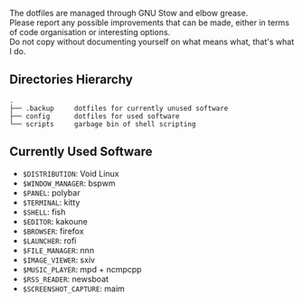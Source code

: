 The dotfiles are managed through GNU Stow and elbow grease.  
Please report any possible improvements that can be made, either in terms of code organisation or interesting options.  
Do not copy without documenting yourself on what means what, that's what I do.  

## Directories Hierarchy
```
.
├── .backup		dotfiles for currently unused software
├── config		dotfiles for used software
└── scripts		garbage bin of shell scripting
```

## Currently Used Software
* `$DISTRIBUTION`: Void Linux
* `$WINDOW_MANAGER`: bspwm
* `$PANEL`: polybar
* `$TERMINAL`: kitty
* `$SHELL`: fish
* `$EDITOR`: kakoune
* `$BROWSER`: firefox
* `$LAUNCHER`: rofi
* `$FILE_MANAGER`: nnn
* `$IMAGE_VIEWER`: sxiv
* `$MUSIC_PLAYER`: mpd + ncmpcpp
* `$RSS_READER`: newsboat
* `$SCREENSHOT_CAPTURE`: maim
